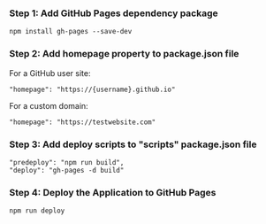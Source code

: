### Step 1: Add GitHub Pages dependency package
```
npm install gh-pages --save-dev
```

### Step 2: Add homepage property to package.json file
For a GitHub user site:
```
"homepage": "https://{username}.github.io"
```

For a custom domain:
```
"homepage": "https://testwebsite.com"
```

### Step 3: Add deploy scripts to "scripts" package.json file
```
"predeploy": "npm run build",
"deploy": "gh-pages -d build"
```


### Step 4: Deploy the Application to GitHub Pages
```
npm run deploy
```